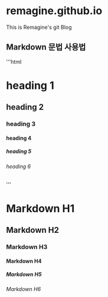 # remagine.github.io
This is Remagine's git Blog


## Markdown 문법 사용법

'''html
<h1>heading 1</h1>
<h2>heading 2</h2>
<h3>heading 3</h3>
<h4>heading 4</h4>
<h5>heading 5</h5>
<h6>heading 6</h6>
'''

# Markdown H1
## Markdown H2
### Markdown H3
#### Markdown H4
##### Markdown H5
###### Markdown H6

